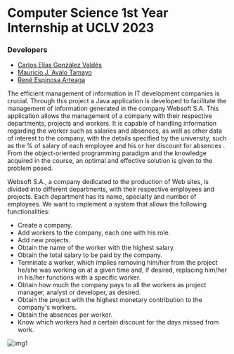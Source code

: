 # Computer Science 1st Year Internship at UCLV 2023 

### Developers
- [Carlos Elías González Valdés](https://github.com/Eliasgv03)
- [Mauricio J. Avalo Tamayo](https://github.com/elMauro2003)
- [René Espinosa Arteaga](https://github.com/reneespinosa)



The efficient management of information in IT development companies is crucial. Through this project a Java application is developed to facilitate the management of information generated in the company Websoft S.A. This application allows the management of a company with their respective departments, projects and workers. It is capable of handling information regarding the worker such as salaries and absences, as well as other data of interest to the company, with the details specified by the university, such as the % of salary of each employee and his or her discount for absences .  From the object-oriented programming paradigm and the knowledge acquired in the course, an optimal and effective solution is given to the problem posed.

Websoft S.A., a company dedicated to the production of Web sites, is divided into different departments, with their respective employees and projects. Each department has its name, specialty and number of employees.  We want to implement a system that allows the following functionalities:
- Create a company.
- Add workers to the company, each one with his role.
- Add new projects.
- Obtain the name of the worker with the highest salary.
- Obtain the total salary to be paid by the company.
- Terminate a worker, which implies removing him/her from the project he/she was working on at a given time and, if desired, replacing him/her in his/her functions with a specific worker.
- Obtain how much the company pays to all the workers as project manager, analyst or developer, as desired.
- Obtain the project with the highest monetary contribution to the company's workers.
- Obtain the absences per worker.
- Know which workers had a certain discount for the days missed from work.


![img1](https://github.com/reneespinosa/Intership-1stCS-UCLV/assets/130246934/54cb8424-4d0a-41cd-ac53-c9eb580a3e90)

    
